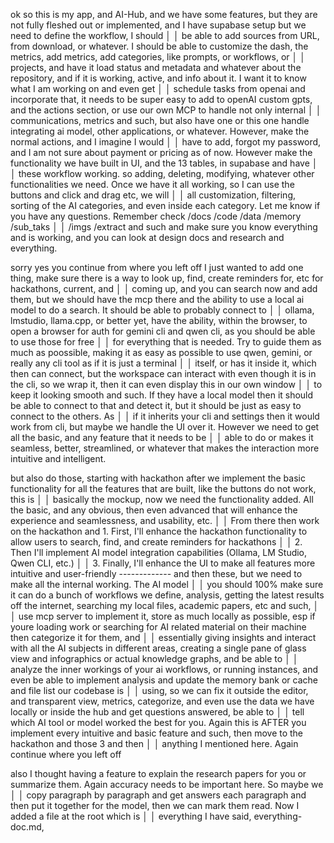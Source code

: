 ok so this is my app, and AI-Hub, and we have some features, but they are not fully fleshed out or implemented, and I have supabase setup but we need to define the workflow, I should  │
│    be able to add sources from URL, from download, or whatever.  I should be able to customize the dash, the metrics, add metrics, add categories, like prompts, or workflows, or          │
│    projects, and have it load status and metadata and whatever about the repository, and if it is working, active, and info about it.  I want it to know what I am working on and even get │
│     schedule tasks from openai and incorporate that, it needs to be super easy to add to openAI custom gpts, and the actions section, or use our own MCP to handle not only internal       │
│    communications, metrics and such, but also have one or this one handle integrating ai model, other applications, or whatever.  However, make the normal actions, and I imagine I would  │
│    have to add, forgot my password, and I am not sure about payment or pricing as of now.  However make the functionality we have built in UI, and the 13 tables, in supabase and have     │
│    these workflow working. so adding, deleting, modifying, whatever other functionalities we need.  Once we have it all working, so I can use the buttons and click and drag etc, we will  │
│    all customization, filtering, sorting of the AI categories, and even inside each category.  Let me know if you have any questions.  Remember check /docs /code /data /memory /sub_taks  │
│    /imgs /extract and such and make sure you know everything and is working, and you can look at design docs and research and everything.

sorry yes you continue from where you left off I just wanted to add one thing, make sure there is a way to look up, find, create reminders for, etc for hackathons, current, and      │
│    coming up, and you can search now and add them, but we should have the mcp there and the ability to use a local ai model to do a search.  It should be able to probably connect to    │
│    ollama, lmstudio, llama.cpp, or better yet, have the ability, within the browser, to open a browser for auth for gemini cli and qwen cli, as you should be able to use those for free │
│     for everything that is needed.  Try to guide them as much as poossible, making it as easy as possible to use qwen, gemini, or really any cli tool as if it is just a terminal        │
│    itself, or has it inside it, which then can connect, but the workspace can interact with even though it is in the cli, so we wrap it, then it can even display this in our own window │
│     to keep it looking smooth and such.  If they have a local model then it should be able to connect to that and detect it, but it should be just as easy to connect to the others.  As │
│     if it inherits your cli and settings then it would work from cli, but maybe we handle the UI over it.  However we need to get all the basic, and any feature that it needs to be     │
│    able to do or makes it seamless, better, streamlined, or whatever that makes the interaction more intuitive and intelligent.

but also do those, starting with hackathon after we implement the basic functionality for all the features that are built, like the buttons do not work, this is  │
│    basically the mockup, now we need the functionality added.  All the basic, and any obvious, then even advanced that will enhance the experience and seamlessness, and usability, etc.  │
│     From there then work on the hackathon and 1. First, I'll enhance the hackathon functionality to allow users to search, find, and create reminders for hackathons                      │
│       2. Then I'll implement AI model integration capabilities (Ollama, LM Studio, Qwen CLI, etc.)                                                                                        │
│       3. Finally, I'll enhance the UI to make all features more intuitive and user-friendly  ------------- and then these, but we need to make all the internal working.  The AI model    │
│    you should 100% make sure it can do a bunch of workflows we define, analysis, getting the latest results off the internet, searching my local files, academic papers, etc and such,    │
│    use mcp server to implement it, store as much locally as possible, esp if youre loading work or searching for AI related material on their machine then categorize it for them, and    │
│    essentially giving insights and interact with all the AI subjects in different areas, creating a single pane of glass view and infographics or actual knowledge graphs, and be able to │
│     analyze the inner workings of your ai workflows, or running instances, and even be able to implement analysis and update the memory bank or cache and file list our codebase is       │
│    using, so we can fix it outside the editor, and transparent view, metrics, categorize, and even use the data we have locally or inside the hub and get questions answered, be able to  │
│    tell which AI tool or model worked the best for you.  Again this is AFTER you implement every intuitive and basic feature and such, then move to the hackathon and those 3 and then    │
│    anything I mentioned here.  Again continue where you left off

also I thought having a feature to explain the research papers for you or summarize them.  Again accuracy needs to be important here.  So maybe we          │
│   copy paragraph by paragraph and get answers each paragraph and then put it together for the model, then we can mark them read.  Now I added a file at the root which is              │
│   everything I have said, everything-doc.md,